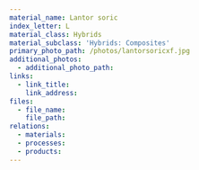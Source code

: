 ```yaml
---
material_name: Lantor soric
index_letter: L
material_class: Hybrids
material_subclass: 'Hybrids: Composites'
primary_photo_path: /photos/lantorsoricxf.jpg
additional_photos:
  - additional_photo_path:
links:
  - link_title:
    link_address:
files:
  - file_name:
    file_path:
relations:
  - materials:
  - processes:
  - products:
---
```



